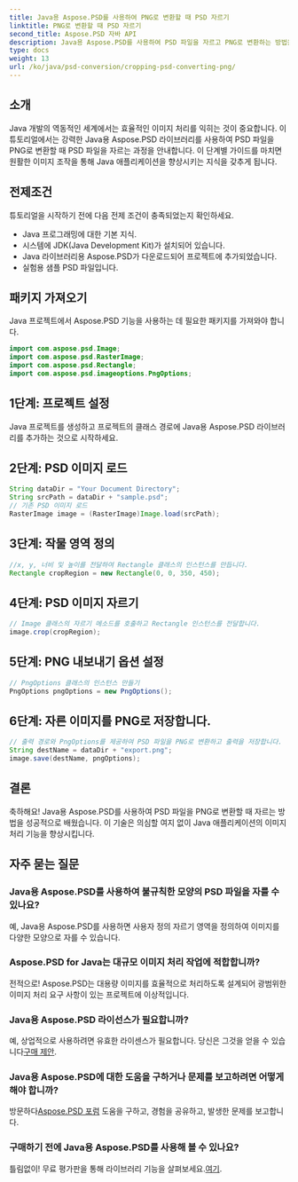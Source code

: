 ```yaml
---
title: Java용 Aspose.PSD를 사용하여 PNG로 변환할 때 PSD 자르기
linktitle: PNG로 변환할 때 PSD 자르기
second_title: Aspose.PSD 자바 API
description: Java용 Aspose.PSD를 사용하여 PSD 파일을 자르고 PNG로 변환하는 방법을 알아보세요. 효율적인 이미지 처리로 Java 애플리케이션을 강화하세요.
type: docs
weight: 13
url: /ko/java/psd-conversion/cropping-psd-converting-png/
---
```

## 소개
Java 개발의 역동적인 세계에서는 효율적인 이미지 처리를 익히는 것이 중요합니다. 이 튜토리얼에서는 강력한 Java용 Aspose.PSD 라이브러리를 사용하여 PSD 파일을 PNG로 변환할 때 PSD 파일을 자르는 과정을 안내합니다. 이 단계별 가이드를 마치면 원활한 이미지 조작을 통해 Java 애플리케이션을 향상시키는 지식을 갖추게 됩니다.
## 전제조건
튜토리얼을 시작하기 전에 다음 전제 조건이 충족되었는지 확인하세요.
- Java 프로그래밍에 대한 기본 지식.
- 시스템에 JDK(Java Development Kit)가 설치되어 있습니다.
- Java 라이브러리용 Aspose.PSD가 다운로드되어 프로젝트에 추가되었습니다.
- 실험용 샘플 PSD 파일입니다.
## 패키지 가져오기
Java 프로젝트에서 Aspose.PSD 기능을 사용하는 데 필요한 패키지를 가져와야 합니다.
```java
import com.aspose.psd.Image;
import com.aspose.psd.RasterImage;
import com.aspose.psd.Rectangle;
import com.aspose.psd.imageoptions.PngOptions;
```
## 1단계: 프로젝트 설정
Java 프로젝트를 생성하고 프로젝트의 클래스 경로에 Java용 Aspose.PSD 라이브러리를 추가하는 것으로 시작하세요.
## 2단계: PSD 이미지 로드
```java
String dataDir = "Your Document Directory";
String srcPath = dataDir + "sample.psd";
// 기존 PSD 이미지 로드
RasterImage image = (RasterImage)Image.load(srcPath);
```
## 3단계: 작물 영역 정의
```java
//x, y, 너비 및 높이를 전달하여 Rectangle 클래스의 인스턴스를 만듭니다.
Rectangle cropRegion = new Rectangle(0, 0, 350, 450);
```
## 4단계: PSD 이미지 자르기
```java
// Image 클래스의 자르기 메소드를 호출하고 Rectangle 인스턴스를 전달합니다.
image.crop(cropRegion);
```
## 5단계: PNG 내보내기 옵션 설정
```java
// PngOptions 클래스의 인스턴스 만들기
PngOptions pngOptions = new PngOptions();
```
## 6단계: 자른 이미지를 PNG로 저장합니다.
```java
// 출력 경로와 PngOptions를 제공하여 PSD 파일을 PNG로 변환하고 출력을 저장합니다.
String destName = dataDir + "export.png";
image.save(destName, pngOptions);
```
## 결론
축하해요! Java용 Aspose.PSD를 사용하여 PSD 파일을 PNG로 변환할 때 자르는 방법을 성공적으로 배웠습니다. 이 기술은 의심할 여지 없이 Java 애플리케이션의 이미지 처리 기능을 향상시킵니다.
## 자주 묻는 질문
### Java용 Aspose.PSD를 사용하여 불규칙한 모양의 PSD 파일을 자를 수 있나요?
예, Java용 Aspose.PSD를 사용하면 사용자 정의 자르기 영역을 정의하여 이미지를 다양한 모양으로 자를 수 있습니다.
### Aspose.PSD for Java는 대규모 이미지 처리 작업에 적합합니까?
전적으로! Aspose.PSD는 대용량 이미지를 효율적으로 처리하도록 설계되어 광범위한 이미지 처리 요구 사항이 있는 프로젝트에 이상적입니다.
### Java용 Aspose.PSD 라이선스가 필요합니까?
 예, 상업적으로 사용하려면 유효한 라이센스가 필요합니다. 당신은 그것을 얻을 수 있습니다[구매 제안](https://purchase.aspose.com/buy).
### Java용 Aspose.PSD에 대한 도움을 구하거나 문제를 보고하려면 어떻게 해야 합니까?
 방문하다[Aspose.PSD 포럼](https://forum.aspose.com/c/psd/34) 도움을 구하고, 경험을 공유하고, 발생한 문제를 보고합니다.
### 구매하기 전에 Java용 Aspose.PSD를 사용해 볼 수 있나요?
 틀림없이! 무료 평가판을 통해 라이브러리 기능을 살펴보세요.[여기](https://releases.aspose.com/).